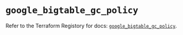 # `google_bigtable_gc_policy`

Refer to the Terraform Registory for docs: [`google_bigtable_gc_policy`](https://www.terraform.io/docs/providers/google-beta/r/google_bigtable_gc_policy).

